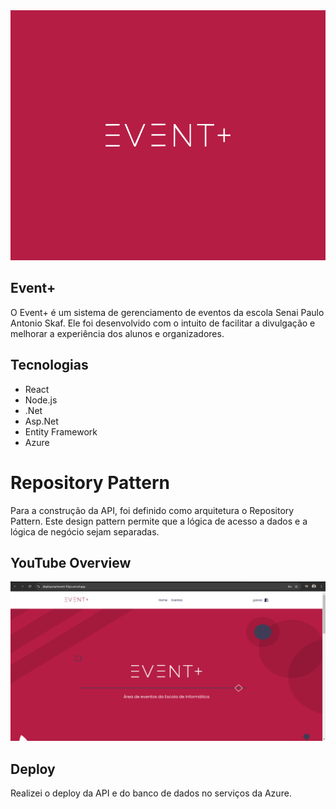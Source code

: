 
<div align="center">
  <img src='https://github.com/gabrielvictor0/imagens_readme/blob/main/event-plus.png' height="400px"/>
</div>


## Event+ 
<p> O Event+ é um sistema de gerenciamento de eventos da escola Senai Paulo Antonio Skaf. Ele foi desenvolvido com o intuito de facilitar a divulgação e melhorar a experiência dos alunos e organizadores. </p>

## Tecnologias 
* React 
* Node.js
* .Net
* Asp.Net
* Entity Framework
* Azure 

# Repository Pattern
Para a construção da API, foi definido como arquitetura o Repository Pattern. Este design pattern permite que a lógica de acesso a dados e a lógica de negócio sejam separadas. 

## YouTube Overview
[![IMAGE ALT TEXT HERE](https://github.com/gabrielvictor0/imagens_readme/blob/main/home-vercel.png)](https://www.youtube.com/watch?v=cDpiU1nPA_c)

## Deploy 
Realizei o deploy da API e do banco de dados no serviços da Azure. 


